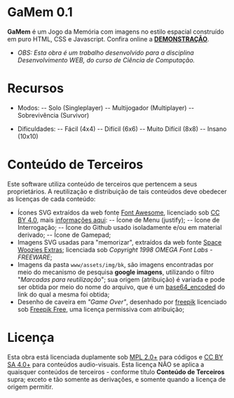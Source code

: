 # GaMem 0.1

**GaMem** é um Jogo da Memória com imagens no estilo espacial construído em puro HTML, CSS e Javascript. Confira online a **[DEMONSTRAÇÃO](http://opensource.jeancarloem.com/GaMem)**.

- *OBS: Esta obra é um trabalho desenvolvido para a disciplina *Desenvolvimento WEB*, do curso de Ciência de Computação.*

# Recursos

  - Modos:
  -- Solo (Singleplayer)
  -- Multijogador (Multiplayer) 
  -- Sobrevivência (Survivor)

  - Dificuldades:
  -- Fácil (4x4)
  -- Difícil (6x6)
  -- Muito Difícil (8x8)
  -- Insano (10x10)

# Conteúdo de Terceiros

Este software utiliza conteúdo de terceiros que pertencem a seus proprietários. A reutilização e distribuição de tais conteúdos deve obedecer as licenças de cada conteúdo:

- Ícones SVG extraídos da web fonte [Font Awesome](https://fontawesome.com/), licenciado sob [CC BY 4.0](https://creativecommons.org/licenses/by/4.0/), mais [informações aqui](https://fontawesome.com/license):
-- Ícone de Menu (justify);
-- Ícone de Interrogação;
-- Ícone do Github usado isoladamente e/ou em material derivado;
-- Ícone de Gamepad;
- Imagens SVG usadas para "memorizar", extraídos da web fonte [Space Woozies Extras](https://fonts2u.com/space-woozies-extras.font); licenciada sob *Copyright 1998 OMEGA Font Labs - FREEWARE*;
- Imagens da pasta `www/assets/img/bk`, são imagens encontradas por meio do mecanismo de pesquisa **google imagens**, utilizando o filtro "*Marcadas para reutilização*"; sua origem (atribuição) é variada e pode ser obtida por meio do nome do arquivo, que é um [base64_encoded](https://pt.wikipedia.org/wiki/Base64) do link do qual a mesma foi obtida;
- Desenho de caveira em *"Game Over"*, desenhado por [freepik](https://br.freepik.com/vetores-gratis/colecao-de-adesivos-minimalistas-de-halloween-em-laranja-e-preto_1284260.htm#term=dead&page=1&position=4) licenciado sob [Freepik Free](https://profile.freepik.com/license/free), uma licença permissiva com atribuição;

# Licença

Esta obra está licenciada duplamente sob [MPL 2.0+](https://opensource.org/licenses/MPL-2.0) para códigos e [CC BY SA 4.0+](https://creativecommons.org/licenses/by-sa/4.0/) para conteúdos audio-visuais. Esta licença NÃO se aplica a quaisquer conteúdos de terceiros - conforme título **Conteúdo de Terceiros** supra; exceto e tão somente as derivações, e somente quando a licença de origem permitir.